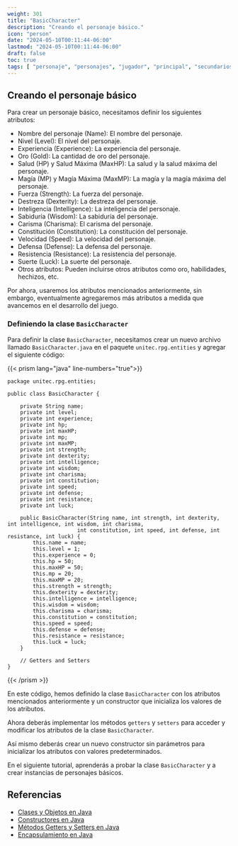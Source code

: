 ```yaml
---
weight: 301
title: "BasicCharacter"
description: "Creando el personaje básico."
icon: "person"
date: "2024-05-10T00:11:44-06:00"
lastmod: "2024-05-10T00:11:44-06:00"
draft: false
toc: true
tags: [ "personaje", "personajes", "jugador", "principal", "secundarios", "crear", "diseñar" ]
---
```


## Creando el personaje básico

Para crear un personaje básico, necesitamos definir los siguientes atributos:

- Nombre del personaje (Name): El nombre del personaje.
- Nivel (Level): El nivel del personaje.
- Experiencia (Experience): La experiencia del personaje.
- Oro (Gold): La cantidad de oro del personaje.
- Salud (HP) y Salud Máxima (MaxHP): La salud y la salud máxima del personaje.
- Magía (MP) y Magía Máxima (MaxMP): La magía y la magía máxima del personaje.
- Fuerza (Strength): La fuerza del personaje.
- Destreza (Dexterity): La destreza del personaje.
- Inteligencia (Intelligence): La inteligencia del personaje.
- Sabiduría (Wisdom): La sabiduría del personaje.
- Carisma (Charisma): El carisma del personaje.
- Constitución (Constitution): La constitución del personaje.
- Velocidad (Speed): La velocidad del personaje.
- Defensa (Defense): La defensa del personaje.
- Resistencia (Resistance): La resistencia del personaje.
- Suerte (Luck): La suerte del personaje.
- Otros atributos: Pueden incluirse otros atributos como oro, habilidades, hechizos, etc.

Por ahora, usaremos los atributos mencionados anteriormente, sin embargo, eventualmente agregaremos más atributos a
medida que avancemos en el desarrollo del juego.

### Definiendo la clase `BasicCharacter`

Para definir la clase `BasicCharacter`, necesitamos crear un nuevo archivo llamado `BasicCharacter.java` en el
paquete `unitec.rpg.entities` y agregar el siguiente código:

{{< prism lang="java" line-numbers="true">}}

    package unitec.rpg.entities;
    
    public class BasicCharacter {

        private String name;
        private int level;
        private int experience;
        private int hp;
        private int maxHP;
        private int mp;
        private int maxMP;
        private int strength;
        private int dexterity;
        private int intelligence;
        private int wisdom;
        private int charisma;
        private int constitution;
        private int speed;
        private int defense;
        private int resistance;
        private int luck;
    
        public BasicCharacter(String name, int strength, int dexterity, int intelligence, int wisdom, int charisma,
                          int constitution, int speed, int defense, int resistance, int luck) {
            this.name = name;
            this.level = 1;
            this.experience = 0;
            this.hp = 50;
            this.maxHP = 50;
            this.mp = 20;
            this.maxMP = 20;
            this.strength = strength;
            this.dexterity = dexterity;
            this.intelligence = intelligence;
            this.wisdom = wisdom;
            this.charisma = charisma;
            this.constitution = constitution;
            this.speed = speed;
            this.defense = defense;
            this.resistance = resistance;
            this.luck = luck;
        }
    
        // Getters and Setters
    }

{{< /prism >}}

En este código, hemos definido la clase `BasicCharacter` con los atributos mencionados anteriormente y un constructor
que inicializa los valores de los atributos.

Ahora deberás implementar los métodos `getters` y `setters` para acceder y modificar los atributos de la clase
`BasicCharacter`.

Así mismo deberás crear un nuevo constructor sin parámetros para inicializar los atributos con valores predeterminados.

En el siguiente tutorial, aprenderás a probar la clase `BasicCharacter` y a crear instancias de personajes básicos.

## Referencias

- [Clases y Objetos en Java](https://docs.oracle.com/javase/tutorial/java/javaOO/index.html)
- [Constructores en Java](https://docs.oracle.com/javase/tutorial/java/javaOO/constructors.html)
- [Métodos Getters y Setters en Java](https://docs.oracle.com/javase/tutorial/java/javaOO/getters.html)
- [Encapsulamiento en Java](https://docs.oracle.com/javase/tutorial/java/javaOO/encapsulation.html)